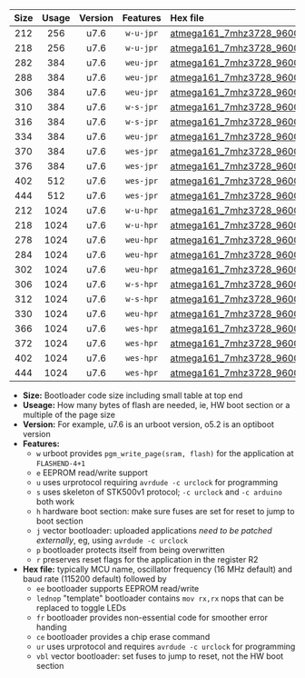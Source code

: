 |Size|Usage|Version|Features|Hex file|
|:-:|:-:|:-:|:-:|:--|
|212|256|u7.6|`w-u-jpr`|[atmega161_7mhz3728_9600bps_ur_vbl.hex](https://raw.githubusercontent.com/stefanrueger/urboot/main/atmega161_7mhz3728_9600bps_ur_vbl.hex)|
|218|256|u7.6|`w-u-jpr`|[atmega161_7mhz3728_9600bps_lednop_ur_vbl.hex](https://raw.githubusercontent.com/stefanrueger/urboot/main/atmega161_7mhz3728_9600bps_lednop_ur_vbl.hex)|
|282|384|u7.6|`weu-jpr`|[atmega161_7mhz3728_9600bps_ee_ur_vbl.hex](https://raw.githubusercontent.com/stefanrueger/urboot/main/atmega161_7mhz3728_9600bps_ee_ur_vbl.hex)|
|288|384|u7.6|`weu-jpr`|[atmega161_7mhz3728_9600bps_ee_lednop_ur_vbl.hex](https://raw.githubusercontent.com/stefanrueger/urboot/main/atmega161_7mhz3728_9600bps_ee_lednop_ur_vbl.hex)|
|306|384|u7.6|`weu-jpr`|[atmega161_7mhz3728_9600bps_ee_lednop_fr_ur_vbl.hex](https://raw.githubusercontent.com/stefanrueger/urboot/main/atmega161_7mhz3728_9600bps_ee_lednop_fr_ur_vbl.hex)|
|310|384|u7.6|`w-s-jpr`|[atmega161_7mhz3728_9600bps_vbl.hex](https://raw.githubusercontent.com/stefanrueger/urboot/main/atmega161_7mhz3728_9600bps_vbl.hex)|
|316|384|u7.6|`w-s-jpr`|[atmega161_7mhz3728_9600bps_lednop_vbl.hex](https://raw.githubusercontent.com/stefanrueger/urboot/main/atmega161_7mhz3728_9600bps_lednop_vbl.hex)|
|334|384|u7.6|`weu-jpr`|[atmega161_7mhz3728_9600bps_ee_lednop_fr_ce_ur_vbl.hex](https://raw.githubusercontent.com/stefanrueger/urboot/main/atmega161_7mhz3728_9600bps_ee_lednop_fr_ce_ur_vbl.hex)|
|370|384|u7.6|`wes-jpr`|[atmega161_7mhz3728_9600bps_ee_vbl.hex](https://raw.githubusercontent.com/stefanrueger/urboot/main/atmega161_7mhz3728_9600bps_ee_vbl.hex)|
|376|384|u7.6|`wes-jpr`|[atmega161_7mhz3728_9600bps_ee_lednop_vbl.hex](https://raw.githubusercontent.com/stefanrueger/urboot/main/atmega161_7mhz3728_9600bps_ee_lednop_vbl.hex)|
|402|512|u7.6|`wes-jpr`|[atmega161_7mhz3728_9600bps_ee_lednop_fr_vbl.hex](https://raw.githubusercontent.com/stefanrueger/urboot/main/atmega161_7mhz3728_9600bps_ee_lednop_fr_vbl.hex)|
|444|512|u7.6|`wes-jpr`|[atmega161_7mhz3728_9600bps_ee_lednop_fr_ce_vbl.hex](https://raw.githubusercontent.com/stefanrueger/urboot/main/atmega161_7mhz3728_9600bps_ee_lednop_fr_ce_vbl.hex)|
|212|1024|u7.6|`w-u-hpr`|[atmega161_7mhz3728_9600bps_ur.hex](https://raw.githubusercontent.com/stefanrueger/urboot/main/atmega161_7mhz3728_9600bps_ur.hex)|
|218|1024|u7.6|`w-u-hpr`|[atmega161_7mhz3728_9600bps_lednop_ur.hex](https://raw.githubusercontent.com/stefanrueger/urboot/main/atmega161_7mhz3728_9600bps_lednop_ur.hex)|
|278|1024|u7.6|`weu-hpr`|[atmega161_7mhz3728_9600bps_ee_ur.hex](https://raw.githubusercontent.com/stefanrueger/urboot/main/atmega161_7mhz3728_9600bps_ee_ur.hex)|
|284|1024|u7.6|`weu-hpr`|[atmega161_7mhz3728_9600bps_ee_lednop_ur.hex](https://raw.githubusercontent.com/stefanrueger/urboot/main/atmega161_7mhz3728_9600bps_ee_lednop_ur.hex)|
|302|1024|u7.6|`weu-hpr`|[atmega161_7mhz3728_9600bps_ee_lednop_fr_ur.hex](https://raw.githubusercontent.com/stefanrueger/urboot/main/atmega161_7mhz3728_9600bps_ee_lednop_fr_ur.hex)|
|306|1024|u7.6|`w-s-hpr`|[atmega161_7mhz3728_9600bps.hex](https://raw.githubusercontent.com/stefanrueger/urboot/main/atmega161_7mhz3728_9600bps.hex)|
|312|1024|u7.6|`w-s-hpr`|[atmega161_7mhz3728_9600bps_lednop.hex](https://raw.githubusercontent.com/stefanrueger/urboot/main/atmega161_7mhz3728_9600bps_lednop.hex)|
|330|1024|u7.6|`weu-hpr`|[atmega161_7mhz3728_9600bps_ee_lednop_fr_ce_ur.hex](https://raw.githubusercontent.com/stefanrueger/urboot/main/atmega161_7mhz3728_9600bps_ee_lednop_fr_ce_ur.hex)|
|366|1024|u7.6|`wes-hpr`|[atmega161_7mhz3728_9600bps_ee.hex](https://raw.githubusercontent.com/stefanrueger/urboot/main/atmega161_7mhz3728_9600bps_ee.hex)|
|372|1024|u7.6|`wes-hpr`|[atmega161_7mhz3728_9600bps_ee_lednop.hex](https://raw.githubusercontent.com/stefanrueger/urboot/main/atmega161_7mhz3728_9600bps_ee_lednop.hex)|
|402|1024|u7.6|`wes-hpr`|[atmega161_7mhz3728_9600bps_ee_lednop_fr.hex](https://raw.githubusercontent.com/stefanrueger/urboot/main/atmega161_7mhz3728_9600bps_ee_lednop_fr.hex)|
|444|1024|u7.6|`wes-hpr`|[atmega161_7mhz3728_9600bps_ee_lednop_fr_ce.hex](https://raw.githubusercontent.com/stefanrueger/urboot/main/atmega161_7mhz3728_9600bps_ee_lednop_fr_ce.hex)|

- **Size:** Bootloader code size including small table at top end
- **Useage:** How many bytes of flash are needed, ie, HW boot section or a multiple of the page size
- **Version:** For example, u7.6 is an urboot version, o5.2 is an optiboot version
- **Features:**
  + `w` urboot provides `pgm_write_page(sram, flash)` for the application at `FLASHEND-4+1`
  + `e` EEPROM read/write support
  + `u` uses urprotocol requiring `avrdude -c urclock` for programming
  + `s` uses skeleton of STK500v1 protocol; `-c urclock` and `-c arduino` both work
  + `h` hardware boot section: make sure fuses are set for reset to jump to boot section
  + `j` vector bootloader: uploaded applications *need to be patched externally*, eg, using `avrdude -c urclock`
  + `p` bootloader protects itself from being overwritten
  + `r` preserves reset flags for the application in the register R2
- **Hex file:** typically MCU name, oscillator frequency (16 MHz default) and baud rate (115200 default) followed by
  + `ee` bootloader supports EEPROM read/write
  + `lednop` "template" bootloader contains `mov rx,rx` nops that can be replaced to toggle LEDs
  + `fr` bootloader provides non-essential code for smoother error handing
  + `ce` bootloader provides a chip erase command
  + `ur` uses urprotocol and requires `avrdude -c urclock` for programming
  + `vbl` vector bootloader: set fuses to jump to reset, not the HW boot section
